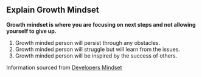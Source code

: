 ## Explain Growth Mindset
  **Growth mindset is where you are focusing on next steps and not allowing yourself to give up.**
  
  1. Growth minded person will persist through any obstacles.
  2. Growth minded person will struggle but will learn from the issues.
  3. Growth minded person will be inspired by the success of others.
  
 
Information sourced from [Developers Mindset](https://www.atlassian.com/blog/inside-atlassian/growth-mindset)
